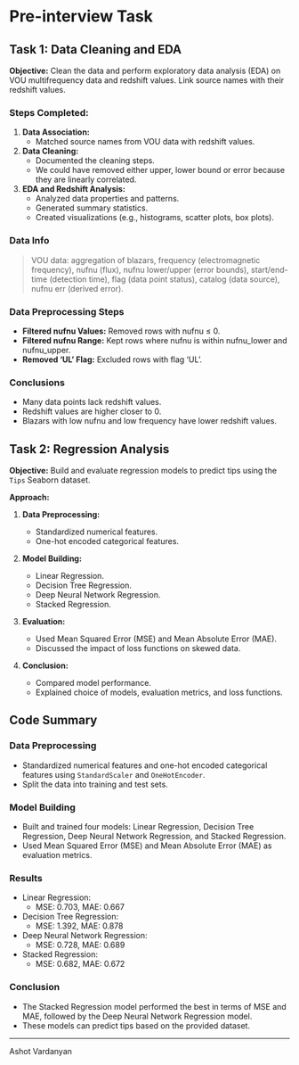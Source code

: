 # Pre-interview Task

## Task 1: Data Cleaning and EDA

**Objective:**
Clean the data and perform exploratory data analysis (EDA) on VOU multifrequency data and redshift values. Link source names with their redshift values.

### Steps Completed:

1. **Data Association:**
    - Matched source names from VOU data with redshift values.
2. **Data Cleaning:**
    - Documented the cleaning steps.
    - We could have removed either upper, lower bound or error because they are linearly correlated. 
3. **EDA and Redshift Analysis:**
    - Analyzed data properties and patterns.
    - Generated summary statistics.
    - Created visualizations (e.g., histograms, scatter plots, box plots).

### Data Info

> VOU data: aggregation of blazars, frequency (electromagnetic frequency), nufnu (flux), nufnu lower/upper (error bounds), start/end-time (detection time), flag (data point status), catalog (data source), nufnu err (derived error).

### Data Preprocessing Steps
- **Filtered nufnu Values:** Removed rows with nufnu ≤ 0.
- **Filtered nufnu Range:** Kept rows where nufnu is within nufnu_lower and nufnu_upper.
- **Removed ‘UL’ Flag:** Excluded rows with flag ‘UL’.

### Conclusions
- Many data points lack redshift values.
- Redshift values are higher closer to 0.
- Blazars with low nufnu and low frequency have lower redshift values.

## Task 2: Regression Analysis

**Objective:** Build and evaluate regression models to predict tips using the `Tips` Seaborn dataset.

**Approach:**
1. **Data Preprocessing:**
   - Standardized numerical features.
   - One-hot encoded categorical features.

2. **Model Building:**
   - Linear Regression.
   - Decision Tree Regression.
   - Deep Neural Network Regression.
   - Stacked Regression.

3. **Evaluation:**
   - Used Mean Squared Error (MSE) and Mean Absolute Error (MAE).
   - Discussed the impact of loss functions on skewed data.

4. **Conclusion:**
   - Compared model performance.
   - Explained choice of models, evaluation metrics, and loss functions.

## Code Summary

### Data Preprocessing
- Standardized numerical features and one-hot encoded categorical features using `StandardScaler` and `OneHotEncoder`.
- Split the data into training and test sets.

### Model Building
- Built and trained four models: Linear Regression, Decision Tree Regression, Deep Neural Network Regression, and Stacked Regression.
- Used Mean Squared Error (MSE) and Mean Absolute Error (MAE) as evaluation metrics.

### Results
- Linear Regression:
  - MSE: 0.703, MAE: 0.667
- Decision Tree Regression:
  - MSE: 1.392, MAE: 0.878
- Deep Neural Network Regression:
  - MSE: 0.728, MAE: 0.689
- Stacked Regression:
  - MSE: 0.682, MAE: 0.672

### Conclusion
- The Stacked Regression model performed the best in terms of MSE and MAE, followed by the Deep Neural Network Regression model.
- These models can predict tips based on the provided dataset.


---

Ashot Vardanyan
